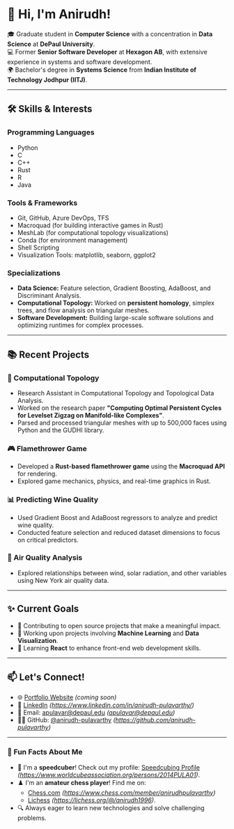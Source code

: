 # 👋 Hi, I'm Anirudh! 

🎓 Graduate student in **Computer Science** with a concentration in **Data Science** at **DePaul University**.  
💻 Former **Senior Software Developer** at **Hexagon AB**, with extensive experience in systems and software development.  
🌍 Bachelor's degree in **Systems Science** from **Indian Institute of Technology Jodhpur (IITJ)**.  

---

## 🛠 Skills & Interests

### **Programming Languages**
- Python
- C
- C++
- Rust
- R
- Java

### **Tools & Frameworks**
- Git, GitHub, Azure DevOps, TFS
- Macroquad (for building interactive games in Rust)
- MeshLab (for computational topology visualizations)
- Conda (for environment management)
- Shell Scripting
- Visualization Tools: matplotlib, seaborn, ggplot2

### **Specializations**
- **Data Science:** Feature selection, Gradient Boosting, AdaBoost, and Discriminant Analysis.
- **Computational Topology:** Worked on **persistent homology**, simplex trees, and flow analysis on triangular meshes.
- **Software Development:** Building large-scale software solutions and optimizing runtimes for complex processes.

---

## 📚 Recent Projects

### **🔢 Computational Topology**
- Research Assistant in Computational Topology and Topological Data Analysis.
- Worked on the research paper **"Computing Optimal Persistent Cycles for Levelset Zigzag on Manifold-like Complexes"**.
- Parsed and processed triangular meshes with up to 500,000 faces using Python and the GUDHI library.

### **🎮 Flamethrower Game**
- Developed a **Rust-based flamethrower game** using the **Macroquad API** for rendering.
- Explored game mechanics, physics, and real-time graphics in Rust.

### **📊 Predicting Wine Quality**
- Used Gradient Boost and AdaBoost regressors to analyze and predict wine quality.
- Conducted feature selection and reduced dataset dimensions to focus on critical predictors.

### **🌱 Air Quality Analysis**
- Explored relationships between wind, solar radiation, and other variables using New York air quality data.

---

## ✨ Current Goals

- 🌟 Contributing to open source projects that make a meaningful impact.
- 🚀 Working upon projects involving **Machine Learning** and **Data Visualization**.
- 📖 Learning **React** to enhance front-end web development skills.

---

## 📫 Let's Connect!
- 🌐 [Portfolio Website](#) *(coming soon)*
- 💼 [LinkedIn](https://www.linkedin.com/in/anirudh-pulavarthy/) *(https://www.linkedin.com/in/anirudh-pulavarthy/)*
- 📧 Email: apulavar@depaul.edu *(apulavar@depaul.edu)*
- 🧑‍💻 GitHub: [@anirudh-pulavarthy](https://github.com/anirudh-pulavarthy) *(https://github.com/anirudh-pulavarthy)*

---

### 🌟 Fun Facts About Me
- 🧩 I'm a **speedcuber**! Check out my profile: [Speedcubing Profile](#) *(https://www.worldcubeassociation.org/persons/2014PULA01)*.
- ♟️ I'm an **amateur chess player**! Find me on:
  - [Chess.com](#) *(https://www.chess.com/member/anirudhpulavarthy)*
  - [Lichess](#) *(https://lichess.org/@/anirudh1996)*.
- 🔍 Always eager to learn new technologies and solve challenging problems.
